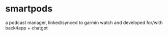# smartpods
a podcast manager, linked/synced to garmin watch and developed for/with back4app + chatgpt
